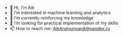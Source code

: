 - 👋 Hi, I’m Aik
- 👀 I’m interested in machine learning and analytics
- 🌱 I’m currently reinforcing my knowledge
- 💞️ I’m looking for practical implementation of my skills
- 📫 How to reach me: AikArutyunyanA@yandex.ru


<!---
Aik237/Aik237 is a ✨ special ✨ repository because its `README.md` (this file) appears on your GitHub profile.
You can click the Preview link to take a look at your changes.
--->
